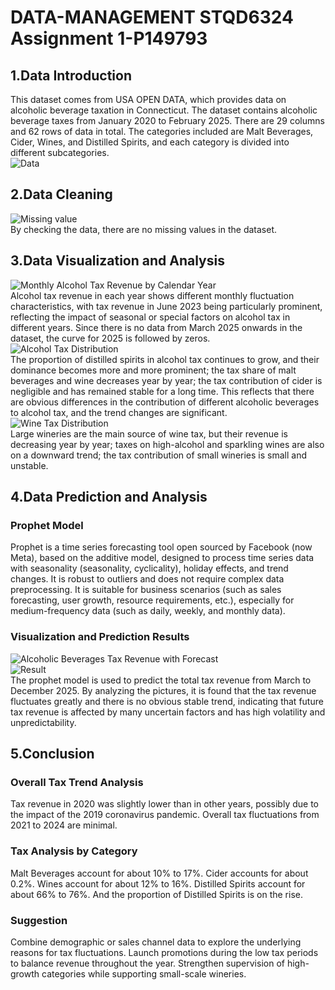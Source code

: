 # DATA-MANAGEMENT STQD6324 Assignment 1-P149793  
## 1.Data Introduction  
  This dataset comes from USA OPEN DATA, which provides data on alcoholic beverage taxation in Connecticut. The dataset contains alcoholic beverage taxes from January 2020 to February 2025. There are 29 columns and 62 rows of data in total. The categories included are Malt Beverages, Cider, Wines, and Distilled Spirits, and each category is divided into different subcategories.  
  ![Data](/Assignment1/picture7.png)
## 2.Data Cleaning  
  ![Missing value](/Assignment1/picture1.png)  
  By checking the data, there are no missing values ​​in the dataset.  
## 3.Data Visualization and Analysis  
  ![Monthly Alcohol Tax Revenue by Calendar Year](/Assignment1/picture2.png)  
  Alcohol tax revenue in each year shows different monthly fluctuation characteristics, with tax revenue in June 2023 being particularly prominent, reflecting the impact of seasonal or special factors on alcohol tax in different years. Since there is no data from March 2025 onwards in the dataset, the curve for 2025 is followed by zeros.  
  ![Alcohol Tax Distribution](/Assignment1/picture3.png)  
  The proportion of distilled spirits in alcohol tax continues to grow, and their dominance becomes more and more prominent; the tax share of malt beverages and wine decreases year by year; the tax contribution of cider is negligible and has remained stable for a long time. This reflects that there are obvious differences in the contribution of different alcoholic beverages to alcohol tax, and the trend changes are significant.  
  ![Wine Tax Distribution](/Assignment1/picture4.png)  
  Large wineries are the main source of wine tax, but their revenue is decreasing year by year; taxes on high-alcohol and sparkling wines are also on a downward trend; the tax contribution of small wineries is small and unstable.  
## 4.Data Prediction and Analysis  
### Prophet Model  
  Prophet is a time series forecasting tool open sourced by Facebook (now Meta), based on the additive model, designed to process time series data with seasonality (seasonality, cyclicality), holiday effects, and trend changes. It is robust to outliers and does not require complex data preprocessing. It is suitable for business scenarios (such as sales forecasting, user growth, resource requirements, etc.), especially for medium-frequency data (such as daily, weekly, and monthly data).  
### Visualization and Prediction Results
  ![Alcoholic Beverages Tax Revenue with Forecast](/Assignment1/picture5.png)  
  ![Result](/Assignment1/picture6.png)  
  The prophet model is used to predict the total tax revenue from March to December 2025. By analyzing the pictures, it is found that the tax revenue fluctuates greatly and there is no obvious stable trend, indicating that future tax revenue is affected by many uncertain factors and has high volatility and unpredictability.
## 5.Conclusion  
### Overall Tax Trend Analysis
  Tax revenue in 2020 was slightly lower than in other years, possibly due to the impact of the 2019 coronavirus pandemic. Overall tax fluctuations from 2021 to 2024 are minimal.  
### Tax Analysis by Category
  Malt Beverages account for about 10% to 17%. Cider accounts for about 0.2%. Wines account for about 12% to 16%. Distilled Spirits account for about 66% to 76%. And the proportion of Distilled Spirits is on the rise.  
### Suggestion
  Combine demographic or sales channel data to explore the underlying reasons for tax fluctuations. Launch promotions during the low tax periods to balance revenue throughout the year. Strengthen supervision of high-growth categories while supporting small-scale wineries.  
